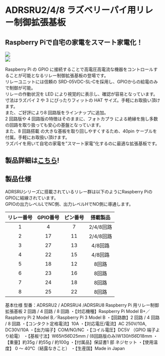 # ADRSRU2/4/8 ラズベリーパイ用リレー制御拡張基板

## Raspberry Piで自宅の家電をスマート家電化！

![](https://bit-trade-one.co.jp/wp/wp-content/uploads/2018/04/06cb28334cdc87dfe2b63b0253b9cec1.png)  
![](https://bit-trade-one.co.jp/wp/wp-content/uploads/2018/05/ADRSRU8-MAIN.png)

Raspberry Pi の GPIO に接続することで高電圧高電流な機器をコントロールすることが可能となるリレー制御拡張基板の登場です。  
リレーユニットには信頼の SRD-05VDC-SL-Cを採用し、GPIOからの給電のみで制御が可能。  
リレーの作動状況を LED により視覚的に表示し、確認が容易となっています。  
寸法はラズパイ 2 や 3 にぴったりフィットの HAT サイズ。手軽にお取扱い頂けます。  
また、ご好評により8 回路版をラインナップに追加。  
2 回路版や 4 回路版の特徴はそのままに、フォトカプラ による絶縁を施し多数の回路を取り扱っても安心の基盤となっています。  
また、8 回路搭載 の大きな基板を取り回しやすくするため、40pin ケーブルを付属。手軽にお取扱い頂けます。  
ラズパイを用いて自宅の家電を”スマート家電”化するのに最適な拡張基板です。  

## 製品詳細は[こちら](https://bit-trade-one.co.jp/product/module/adrsru/)!

## 製品仕様

ADRSRUシリーズに搭載されているリレー群は以下のようにRaspberry PiのGPIOに結線されています。  
GPIOの出力レベルLでNC側、出力レベルHでNO側に導通します。  

|リレー番号|GPIO番号|ピン番号|搭載製品|
|:-:|:-:|:-:|:-:|
|1|4|7|2/4/8回路|
|2|17|11|2/4/8回路|
|3|27|13|4/8回路|
|4|22|15|4/8回路|
|5|18|12|8回路|
|6|23|16|8回路|
|7|24|18|8回路|
|8|25|22|8回路|

基本仕様 
型番：ADRSRU2 / ADRSRU4 /ADRSRU8
Raspberry Pi 用リレー制御拡張基板 2 回路 / 4 回路 / 8 回路 
・【対応機種】Raspberry Pi Model B+／Raspberry Pi 2 Model B／Raspberry Pi 3 Model B 
・【回路数】2 回路 / 4 回路 / 8 回路
・【コンタクト定格電流】10A 
・【対応電圧/電流】AC 250V/10A, DC30V/10A 
・【出力端子】COM/NO/NC 
・【コイル電圧】DC5V （GPIO 端子より給電） 
・【基板寸法】W65*H56*D25mm / (8回路版のみ)W130*H56*D18mm
・【重量】約35g / 約55g / 約100g
・【付属品】保証書1 部 ネジセット 
・【使用温度】 0 ～ 40℃（結露なきこと） 
・【生産国】Made in Japan